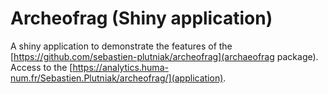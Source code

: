 # Archeofrag (Shiny application)

A shiny application to demonstrate the features of the [https://github.com/sebastien-plutniak/archeofrag](archaeofrag package).
Access to the [https://analytics.huma-num.fr/Sebastien.Plutniak/archeofrag/](application).
